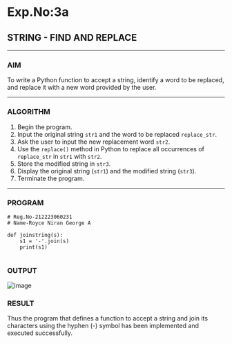 # Exp.No:3a
## STRING - FIND AND REPLACE

---

### AIM  
To write a Python function to accept a string, identify a word to be replaced, and replace it with a new word provided by the user.

---

### ALGORITHM

1. Begin the program.  
2. Input the original string `str1` and the word to be replaced `replace_str`.  
3. Ask the user to input the new replacement word `str2`.  
4. Use the `replace()` method in Python to replace all occurrences of `replace_str` in `str1` with `str2`.  
5. Store the modified string in `str3`.  
6. Display the original string (`str1`) and the modified string (`str3`).  
7. Terminate the program.

---

### PROGRAM

```
# Reg.No-212223060231
# Name-Royce Niran George A

def joinstring(s):
    s1 = '-'.join(s)
    print(s1)


```

### OUTPUT
![image](https://github.com/user-attachments/assets/502d36ef-2cb8-40c1-a0c8-56a66fdac73c)

### RESULT
Thus the program that defines a function to accept a string and join its characters using the hyphen (-) symbol has been implemented and executed successfully.
